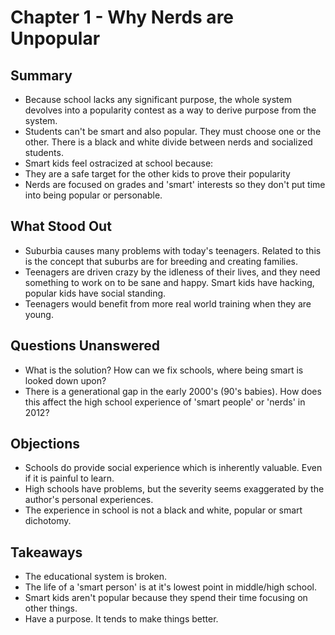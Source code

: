 # Chapter 1 - Why Nerds are Unpopular

## Summary

* Because school lacks any significant purpose, the whole system devolves into a popularity contest as a way to derive purpose from the system.
* Students can't be smart and also popular. They must choose one or the other. There is a black and white divide between nerds and socialized students.
* Smart kids feel ostracized at school because:
* They are a safe target for the other kids to prove their popularity
* Nerds are focused on grades and 'smart' interests so they don't put time into being popular or personable.

## What Stood Out

* Suburbia causes many problems with today's teenagers. Related to this is the concept that suburbs are for breeding and creating families.
* Teenagers are driven crazy by the idleness of their lives, and they need something to work on to be sane and happy. Smart kids have hacking, popular kids have social standing.
* Teenagers would benefit from more real world training when they are young.

## Questions Unanswered

* What is the solution? How can we fix schools, where being smart is looked down upon?
* There is a generational gap in the early 2000's (90's babies). How does this affect the high school experience of 'smart people' or 'nerds' in 2012?

## Objections
* Schools do provide social experience which is inherently valuable. Even if it is painful to learn.
* High schools have problems, but the severity seems exaggerated by the author's personal experiences.
* The experience in school is not a black and white, popular or smart dichotomy.

## Takeaways
* The educational system is broken.
* The life of a 'smart person' is at it's lowest point in middle/high school.
* Smart kids aren't popular because they spend their time focusing on other things.
* Have a purpose. It tends to make things better.